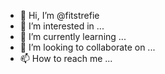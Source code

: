 - 👋 Hi, I’m @fitstrefie
- 👀 I’m interested in ...
- 🌱 I’m currently learning ...
- 💞️ I’m looking to collaborate on ...
- 📫 How to reach me ...

<!---
fitstrefie/fitstrefie is a ✨ special ✨ repository because its `README.md` (this file) appears on your GitHub profile.
You can click the Preview link to take a look at your changes.
--->
